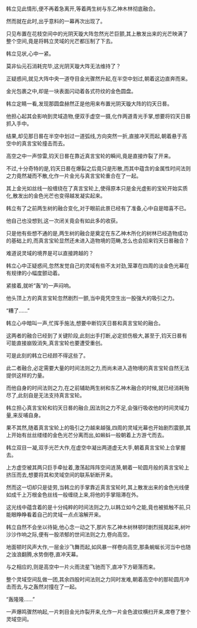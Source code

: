 
韩立见此情形,便不再着急离开,等着两生树与东乙神木林彻底融合。

然而就在此时,出乎意料的一幕再次出现了。

只见布置在花枝空间中的光阴天璇大阵忽然光芒巨颤,其上散发出来的光芒映满了整个空间,竟是将韩立灵域的光芒都压制了下去。

韩立见状,心中一紧。

莫非仙元石消耗完毕,这光阴天璇大阵无法维持了？

正疑惑间,就见大阵中央一道夺目金光骤然升起,在半空中划过,朝着这边直奔而来。

金光包裹之中,却是一块表面闪动着各式符纹的金色圆盘。

韩立定睛一看,发现那圆盘赫然正是他用来布置光阴天璇大阵的钧天日晷。

他担心起其会影响到灵域造物,便双手虚空一摄,化作两道青光手掌,想要将钧天日晷抓入手中。

结果,却见那日晷在半空中划过一道弧线,方向突然一折,直接冲天而起,朝着悬于高空中的真言宝轮撞击而去。

高空之中一声惊雷,钧天日晷在靠近真言宝轮的瞬间,竟是直接炸裂了开来。

不过,十分奇特的是,钧天日晷在爆裂之后竟只是形散,而其中蕴含的金属性时间法则之力竟然凝而不散,化作一片金光与真言宝轮重合在了一起。

其上金光如丝线一般缠绕在了真言宝轮上,使得原本只是金光虚影的宝轮开始实质化,散发出的金色光芒也变得越发凝实起来。

韩立有了之前两生树的融合变化,对于眼前此景已经有了准备,心中自是暗喜不已。

他自己也没想到,这一次闭关竟会有如此多的收获。

只是他有些想不通的是,两生树的融合是奠定在东乙神木所化的树林已经造物成功的基础上的,而真言宝轮显然还未进入造物境的范畴,怎么也会招来钧天日晷融合？

难道说灵域的境界是可以直接跨越的？

韩立心中正疑惑间,忽然发觉自己的灵域有些不太对劲,笼罩在四周的淡金色光幕在有规律的小幅度颤动着。

紧接着,就听“轰”的一声闷响。

他头顶上方的真言宝轮忽然剧烈一颤,当中竟凭空生出一股强大的吸引之力。

“糟了……”

韩立心中暗叫一声,忙挥手施法,想要中断钧天日晷和真言宝轮的融合。

这两者的融合已经到了关键阶段,此刻出手打断,必定损伤极大,甚至于,钧天日晷有可能直接崩毁消失,真言宝轮也要遭受重创。

可是此刻的韩立已经顾不得这些了。

此二者融合,必定需要大量的时间法则之力,而尚未进入造物境的真言宝轮自然无法提供这样的力量。

而他自身的时间法则之力,在之前辅助两生树和东乙神木融合的时候,就已经消耗殆尽了,此刻自是无法支持真言宝轮。

韩立担心真言宝轮和钧天日晷的融合,因法则之力不足,会强行吸收他的时间灵域力量,来反哺自身。

果不其然,随着真言宝轮上的吸引之力越来越强,四周的灵域光幕也开始剧烈震颤,其上开始有丝丝缕缕的金色光芒分离而出,如蝌蚪一般朝着上方游弋而去。

韩立双目一凝,双手光芒大作,在虚空中凝出两道虚无大手,朝着真言宝轮上合掌握去。

上方虚空被其两只巨手牵扯着,激荡起阵阵空间涟漪,朝着一轮圆月般的真言宝轮上挤压而去,想要将其和灵域空间的联系斩断开来。

然而这一切却只是徒劳,当韩立的手掌靠近真言宝轮时,其上散发出来的金色光线便如成千上万根金色丝线一般缠绕上来,将他的手掌阻滞在外。

这光线中蕴含着的是十分纯粹的时间法则之力,以韩立如今之能,竟也被抵触不前,只能眼睁睁看着自己的灵域一点点溶解开来。

韩立自然不会坐以待毙,他心念一动之下,那片东乙神木树林顿时剧烈摇晃起来,树叶沙沙作响之际,便有一股浓郁的世间法则之力,卷向高空。

地面顿时风声大作,一层金沙飞舞而起,如风暴一样卷向高空,那条蜿蜒长河当中也随之浊浪翻腾,水势倒卷,直冲天幕。

与之相应的,则是高空中一片火雨流星飞驰而下,直冲下方砸落而来。

整个灵域空间乱做一团,其余四股时间法则之力同时发难,朝着高空中的那轮圆月冲击而去,与之轰然对撞在了一起。

“轰隆隆……”

一声爆鸣骤然响起,一片刺目金光炸裂开来,化作一片金色波纹横扫开来,席卷了整个灵域空间。
